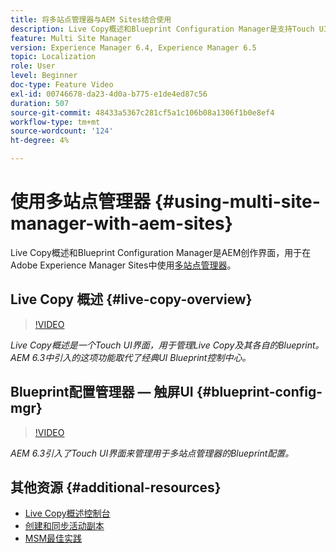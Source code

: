 ```yaml
---
title: 将多站点管理器与AEM Sites结合使用
description: Live Copy概述和Blueprint Configuration Manager是支持Touch UI的界面，用于处理多站点管理器。
feature: Multi Site Manager
version: Experience Manager 6.4, Experience Manager 6.5
topic: Localization
role: User
level: Beginner
doc-type: Feature Video
exl-id: 00746678-da23-4d0a-b775-e1de4ed87c56
duration: 507
source-git-commit: 48433a5367c281cf5a1c106b08a1306f1b0e8ef4
workflow-type: tm+mt
source-wordcount: '124'
ht-degree: 4%

---
```


# 使用多站点管理器 {#using-multi-site-manager-with-aem-sites}

Live Copy概述和Blueprint Configuration Manager是AEM创作界面，用于在Adobe Experience Manager Sites中使用[多站点管理器](https://experienceleague.adobe.com/docs/experience-manager-cloud-service/content/sites/administering/reusing-content/msm-and-translation.html?lang=zh-Hans)。

## Live Copy 概述 {#live-copy-overview}

>[!VIDEO](https://video.tv.adobe.com/v/38322?quality=12&learn=on&captions=chi_hans)

*Live Copy概述是一个Touch UI界面，用于管理Live Copy及其各自的Blueprint。 AEM 6.3中引入的这项功能取代了经典UI Blueprint控制中心。*

## Blueprint配置管理器 — 触屏UI {#blueprint-config-mgr}

>[!VIDEO](https://video.tv.adobe.com/v/38012?quality=12&learn=on&captions=chi_hans)

*AEM 6.3引入了Touch UI界面来管理用于多站点管理器的Blueprint配置。*

## 其他资源 {#additional-resources}

* [Live Copy概述控制台](https://helpx.adobe.com/cn/experience-manager/6-5/sites/administering/using/msm-livecopy-overview.html)
* [创建和同步活动副本](https://helpx.adobe.com/cn/experience-manager/6-5/sites/administering/using/msm-livecopy.html)
* [MSM最佳实践](https://helpx.adobe.com/cn/experience-manager/6-5/sites/administering/using/msm-best-practices.html)
